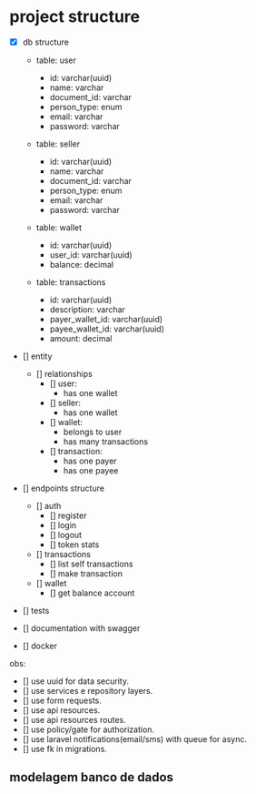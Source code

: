 <h1>project structure</h1>

* [x] db structure
    - table: user
        * id: varchar(uuid)
        * name: varchar
        * document_id: varchar
        * person_type: enum
        * email: varchar
        * password: varchar

    - table: seller
        * id: varchar(uuid)
        * name: varchar
        * document_id: varchar
        * person_type: enum
        * email: varchar
        * password: varchar

    - table: wallet
        * id: varchar(uuid)
        * user_id: varchar(uuid)
        * balance: decimal

    - table: transactions
        * id: varchar(uuid)
        * description: varchar
        * payer_wallet_id: varchar(uuid)
        * payee_wallet_id: varchar(uuid)
        * amount: decimal
* [] entity
    * [] relationships
        - [] user:
            - has one wallet
        - [] seller:
            - has one wallet
        - [] wallet:
            - belongs to user
            - has many transactions
        - [] transaction:
            - has one payer
            - has one payee

* [] endpoints structure
    * [] auth
        * [] register 
        * [] login 
        * [] logout
        * [] token stats
    * [] transactions
        * [] list self transactions 
        * [] make transaction
    * [] wallet
        * [] get balance account
* [] tests
* [] documentation with swagger
* [] docker

obs:
- [] use uuid for data security.
- [] use services e repository layers.
- [] use form requests.
- [] use api resources.
- [] use api resources routes.
- [] use policy/gate for authorization.
- [] use laravel notifications(email/sms) with queue for async.
- [] use fk in migrations.

<h2>modelagem banco de dados</h2>

